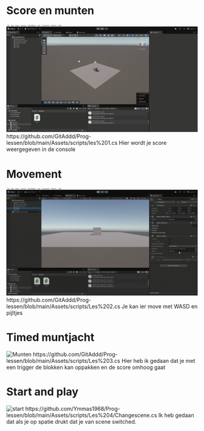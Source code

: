# Score en munten
![munten](https://github.com/GitAddd/Prog-lessen/blob/main/PROG%20-%20SampleScene%20-%20Windows%2C%20Mac%2C%20Linux%20-%20Unity%206%20(6000.0.33f1)_%20_DX11_%202025-05-16%2014-43-17.gif)
https://github.com/GitAddd/Prog-lessen/blob/main/Assets/scripts/les%201.cs
Hier wordt je score weergegeven in de console

# Movement
![movement](https://github.com/GitAddd/Prog-lessen/blob/main/PROG%20-%20SampleScene%20-%20Windows%2C%20Mac%2C%20Linux%20-%20Unity%206%20(6000.0.33f1)_%20_DX11_%202025-05-16%2014-55-44.gif)
https://github.com/GitAddd/Prog-lessen/blob/main/Assets/scripts/Les%202.cs
Je kan ier move met WASD en pijltjes

# Timed muntjacht
![Munten](https://github.com/GitAddd/Prog-lessen/blob/main/PROG%20-%20SampleScene%20-%20Windows%2C%20Mac%2C%20Linux%20-%20Unity%206%20(6000.0.33f1)_%20_DX11_%202025-05-23%2011-59-30.gif)
https://github.com/GitAddd/Prog-lessen/blob/main/Assets/scripts/Les%203.cs
Hier heb ik gedaan dat je met een trigger de blokken kan oppakken en de score omhoog gaat

# Start and play
![start](https://github.com/Ymmas1968/Prog-lessen/blob/main/PROG%20-%20start%20-%20Windows%2C%20Mac%2C%20Linux%20-%20Unity%206%20(6000.0.33f1)%20_DX11_%202025-06-13%2013-57-28.gif)
https://github.com/Ymmas1968/Prog-lessen/blob/main/Assets/scripts/Les%204/Changescene.cs
Ik heb gedaan dat als je op spatie drukt dat je van scene switched.
